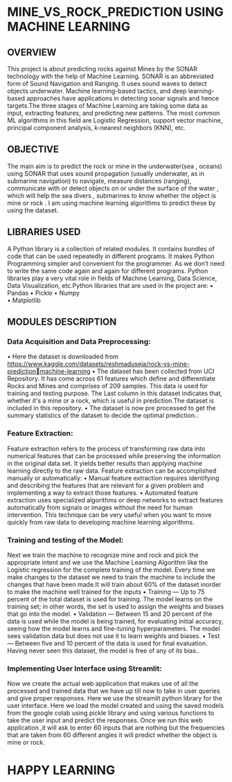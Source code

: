 # MINE_VS_ROCK_PREDICTION USING MACHINE LEARNING    

## OVERVIEW

This project is about predicting rocks against Mines by the SONAR technology with the help of Machine Learning. SONAR is an abbreviated form of Sound Navigation and Ranging. It uses sound waves to detect objects underwater. Machine learning-based tactics, and deep learning-based approaches have applications in detecting sonar signals and hence targets.The three stages of Machine Learning are taking some data as input, extracting features, and predicting new patterns. The most common ML 
algorithms in this field are Logistic Regression, support vector machine, principal component analysis, k-nearest neighbors (KNN), etc.

## OBJECTIVE     
 
The main aim is to predict the rock or mine in the underwater(sea , oceans) using SONAR that uses sound propagation (usually underwater, as in submarine navigation) to navigate, measure distances (ranging), communicate with or detect objects on or under the surface of the water , which will help the sea divers , submarines to know whether the object is mine or rock . I am using machine learning algorithms to predict these by using the dataset.

## LIBRARIES USED    

A Python library is a collection of related modules. It contains bundles of code that can be used repeatedly in different programs. It makes Python Programming simpler and convenient for the programmer. As we don’t need to write the same code again and again for different programs. Python libraries play a very vital role in fields of Machine Learning, Data Science, Data Visualization, etc.Python libraries that are used in the project are:
• Pandas
• Pickle 
• Numpy  
• Matplotlib 
 
## MODULES DESCRIPTION 

### Data Acquisition and Data Preprocessing:
• Here the dataset is downloaded from https://www.kaggle.com/datasets/reshmaduseja/rock-vs-mine-predictionmachine-learning
• The dataset has been collected from UCI Repository. It has come across 61 features which define and differentiate Rocks and Mines and comprises of 209 samples. This data is used for training and testing purpose. The Last column in this dataset indicates that, whether it's a mine or a rock, which is useful in prediction.The dataset is included in this repository.
• The dataset is now pre processed to get the summary statistics of the dataset to decide the optimal prediction..

### Feature Extraction:     
Feature extraction refers to the process of transforming raw data into numerical features that can be processed while preserving the information in the original data set. It yields better results than applying machine learning directly to the raw data.
Feature extraction can be accomplished manually or automatically:
• Manual feature extraction requires identifying and describing the features that are relevant for a given problem and implementing a way to extract those features. 
• Automated feature extraction uses specialized algorithms or deep networks to extract features automatically from signals or images without the need for human intervention. This technique can be very useful when you want to move quickly from raw data to developing machine learning algorithms. 

### Training and testing of the Model:
 Next we train the machine to recognize mine and rock and pick the appropriate intent and we use the Machine Learning Algorithm like the Logistic regression for the complete training of the model. Every time we make changes to the dataset we need to train the machine to include the changes that have been made.It will train about 60% of the dataset inorder to make the machine well trained for the inputs
• Training — Up to 75 percent of the total dataset is used for training. The model learns on the training set; in other words, the set is used to assign the weights 
and biases that go into the model.
• Validation — Between 15 and 20 percent of the data is used while the model is being trained, for evaluating initial accuracy, seeing how the model learns and fine-tuning hyperparameters. The model sees validation data but does not use it to learn weights and biases.
• Test — Between five and 10 percent of the data is used for final evaluation. Having never seen this dataset, the model is free of any of its bias..

### Implementing User Interface using Streamlit:
 Now we create the actual web application that makes use of all the processed and trained data that we have up till now to take in user queries and give proper responses. Here we use the streamlit python library for the user interface. Here we load the model created and using the saved models from the google colab using pickle library and using various functions to take the user input and predict the responses. Once we run this web application ,it will ask to enter 60 inputs that are nothing but the frequencies that are taken from 60 different angles it will predict whether the object is mine or rock.
 



 
 #  HAPPY LEARNING 




